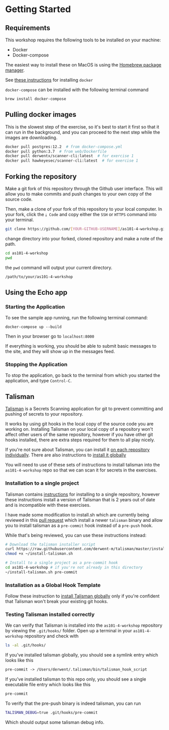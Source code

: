 # Getting Started

## Requirements

This workshop requires the following tools to be installed on your machine:

- Docker
- Docker-compose

The easiest way to install these on MacOS is using the
[Homebrew package manager](https://docs.brew.sh/Installation).

See
[these instructions](https://medium.com/crowdbotics/a-complete-one-by-one-guide-to-install-docker-on-your-mac-os-using-homebrew-e818eb4cfc3)
for installing `docker`

`docker-compose` can be installed with the following terminal command

```bash
brew install docker-compose
```

## Pulling docker images

This is the slowest step of the exercise, so it's best to start it first so that it can run in the
background, and you can proceed to the next step while the images are downloading.

```bash
docker pull postgres:12.2  # from docker-compose.yml
docker pull python:3.7  # from web/Dockerfile
docker pull derwentx/scanner-cli:latest  # for exercise 1
docker pull hawkeyesec/scanner-cli:latest  # for exercise 1
```

## Forking the repository

Make a git fork of this repository through the Github user interface. This will allow you to make
commits and push changes to your own copy of the source code.

Then, make a clone of your fork of this repository to your local computer. In your fork, click the
`⤓ Code` and copy either the `SSH` or `HTTPS` command into your terminal.

```bash
git clone https://github.com/[YOUR-GITHUB-USERNAME]/as101-4-workshop.git
```

change directory into your forked, cloned repository and make a note of the path.

```bash
cd as101-4-workshop
pwd
```

the `pwd` command will output your current directory.

```txt
/path/to/your/as101-4-workshop
```

## Using the Echo app

### Starting the Application

To see the sample app running, run the following terminal command:

`docker-compose up --build`

Then in your browser go to `localhost:8000`

If everything is working, you should be able to submit basic messages to the site, and they will
show up in the messages feed.

### Stopping the Application

To stop the application, go back to the terminal from which you started the application, and type
`Control-C`.

## Talisman

[Talisman](https://github.com/thoughtworks/talisman) is a Secrets Scanning application for git to
prevent committing and pushing of secrets to your repository.

It works by using git hooks in the local copy of the source code you are working on. Installing
Talisman on your local copy of a repository won't affect other users of the same repository, however
if you have other git hooks installed, there are extra steps required for them to all play nicely.

If you're not sure about Talisman, you can install it
[on each repository individually](#installation-to-a-single-project). There are also instructions to
[install it globally](#installation-as-a-global-hook-template)

You will need to use of these sets of instructions to install talisman into the `as101-4-workshop`
repo so that we can scan it for secrets in the exercises.

### Installation to a single project

Talisman contains
[instructions](https://github.com/thoughtworks/talisman#installation-to-a-single-project) for
installing to a single repository, however these instructions install a version of Talisman that is
2 years out of date and is incompatible with these exercises.

I have made some modification to install.sh which are currently being reviewed in this
[pull request](https://github.com/thoughtworks/talisman/pull/249) which install a newer `talisman`
binary and allow you to install talisman as a `pre-commit` hook instead of a `pre-push` hook.

While that's being reviewed, you can use these instructions instead:

```bash
# Download the talisman installer script
curl https://raw.githubusercontent.com/derwent-m/talisman/master/install.sh > ~/install-talisman.sh
chmod +x ~/install-talisman.sh
```

```bash
# Install to a single project as a pre-commit hook
cd as101-4-workshop # if you're not already in this directory
~/install-talisman.sh pre-commit
```

### Installation as a Global Hook Template

Follow these instruction to
[install Talisman globally](https://github.com/thoughtworks/talisman#installation-as-a-global-hook-template)
only if you're confident that Talisman won't break your existing git hooks.

### Testing Talisman installed correctly

We can verify that Talisman is installed into the `as101-4-workshop` repository by viewing the
`.git/hooks/` folder. Open up a terminal in your `as101-4-workshop` repository and check with

```bash
ls -al .git/hooks/
```

If you've installed talisman globally, you should see a symlink entry which looks like this

```txt
pre-commit -> /Users/derwent/.talisman/bin/talisman_hook_script
```

If you've installed talisman to this repo only, you should see a single executable file entry which
looks like this

```txt
pre-commit
```

To verify that the pre-push binary is indeed talisman, you can run

```bash
TALISMAN_DEBUG=true .git/hooks/pre-commit
```

Which should output some talisman debug info.
